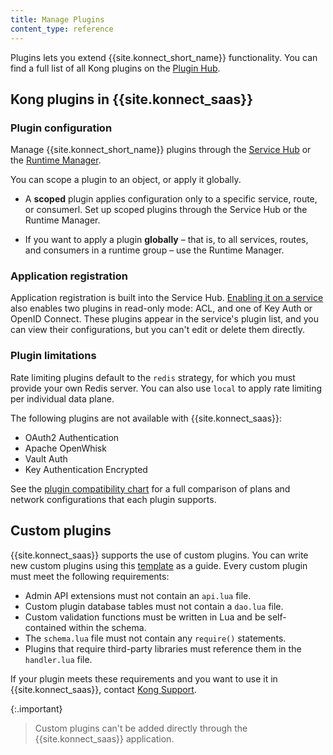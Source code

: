 ```yaml
---
title: Manage Plugins
content_type: reference
---
```


Plugins lets you extend {{site.konnect_short_name}} functionality. You can
find a full list of all Kong plugins on the [Plugin Hub](/hub/).

## Kong plugins in {{site.konnect_saas}}

### Plugin configuration

Manage {{site.konnect_short_name}} plugins through the [Service Hub](https://cloud.konghq.com/us/servicehub) or
the [Runtime Manager](https://cloud.konghq.com/us/runtime-manager).

You can scope a plugin to an object, or apply it globally.

* A **scoped** plugin applies configuration only to a specific service, route,
or consumerl. Set up scoped plugins through the Service Hub or the Runtime Manager.

* If you want to apply a plugin **globally** &ndash; that is, to all services,
routes, and consumers in a runtime group &ndash; use the
Runtime Manager.

### Application registration

Application registration is built into the Service Hub.
[Enabling it on a service](/konnect/dev-portal/applications/enable-app-reg/)
also enables two plugins in read-only mode: ACL, and one of Key Auth or OpenID
Connect. These plugins appear in the service's plugin list, and you can view their
configurations, but you can't edit or delete them directly.

### Plugin limitations

Rate limiting plugins default to the `redis` strategy, for which you must
provide your own Redis server. You can also use `local` to apply rate limiting
per individual data plane.

The following plugins are not available with {{site.konnect_saas}}:
* OAuth2 Authentication
* Apache OpenWhisk
* Vault Auth
* Key Authentication Encrypted

See the [plugin compatibility chart](/hub/plugins/compatibility/)
for a full comparison of plans and network configurations that each plugin
supports.

## Custom plugins

{{site.konnect_saas}} supports the use of custom plugins. You can write new custom plugins using this [template](https://github.com/Kong/kong-plugin) as a guide. Every custom plugin must meet the following requirements:

* Admin API extensions must not contain an `api.lua` file.
* Custom plugin database tables must not contain a `dao.lua` file.
* Custom validation functions must be written in Lua and be self-contained within the schema.
* The `schema.lua` file must not contain any `require()` statements.
* Plugins that require third-party libraries must reference them in the `handler.lua` file.

If your plugin meets these requirements and you want to use it in
{{site.konnect_saas}}, contact [Kong Support](https://support.konghq.com/).

{:.important}
> Custom plugins can't be added directly through the {{site.konnect_saas}} application.
